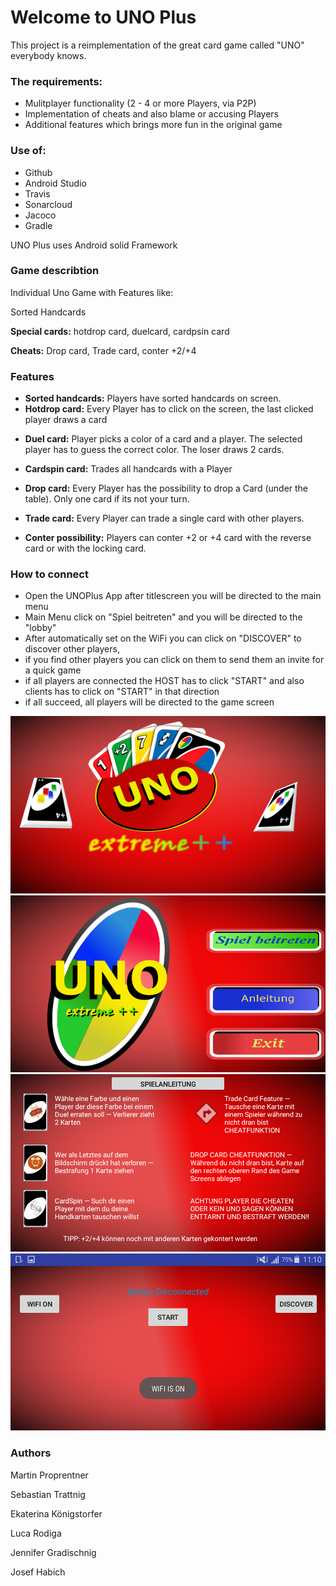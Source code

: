 # Welcome to UNO Plus
This project is a reimplementation of the great card game called "UNO" everybody knows.

### The requirements:
- Mulitplayer functionality (2 - 4 or more Players, via P2P)
- Implementation of cheats and also blame or accusing Players
- Additional features which brings more fun in the original game

### Use of:
* Github
* Android Studio
* Travis 
* Sonarcloud 
* Jacoco 
* Gradle

UNO Plus uses Android solid Framework

### Game describtion 
Individual Uno Game with Features like:

Sorted Handcards

**Special cards:** hotdrop card, duelcard, cardpsin card

**Cheats:** Drop card, Trade card, conter +2/+4 

### Features
- **Sorted handcards:** Players have sorted handcards on screen.
- **Hotdrop card:**  Every Player has to click on the screen, the last clicked player draws a card
* **Duel card:** Player picks a color of a card and a player. The selected player has to guess the correct color. The loser draws 2 cards.
* **Cardspin card:** Trades all handcards with a Player

* **Drop card:** Every Player has the possibility to drop a Card (under the table). Only one card if its not your turn.
* **Trade card:** Every Player can trade a single card with other players.
* **Conter possibility:** Players can conter +2 or +4 card with the reverse card or with the locking card.

### How to connect
- Open the UNOPlus App after titlescreen you will be directed to the main menu
- Main Menu click on "Spiel beitreten" and you will be directed to the "lobby"
- After automatically set on the WiFi you can click on "DISCOVER" to discover other players,
- if you find other players you can click on them to send them an invite for a quick game
- if all players are connected the HOST has to click "START" and also clients has to click on "START" in that direction
- if all succeed, all players will be directed to the game screen

![Screenshot](app/src/main/res/drawable/titlescreen.png)
![Screenshot](app/src/main/res/drawable/mainmenuscreen.png)
![Screenshot](app/src/main/res/drawable/spielanleitung.png)
![Screenshot](app/src/main/res/drawable/lobby.png)


### Authors

Martin Proprentner

Sebastian Trattnig

Ekaterina Königstorfer 

Luca Rodiga

Jennifer Gradischnig

Josef Habich
